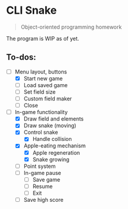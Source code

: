 # CLI Snake
> Object-oriented programming homework

The program is WIP as of yet.

## To-dos:
- [ ] Menu layout, buttons
  - [x] Start new game
  - [ ] Load saved game
  - [ ] Set field size
  - [ ] Custom field maker
  - [ ] Close
- [ ] In-game functionality
  - [x] Draw field and elements
  - [x] Draw snake (moving)
  - [x] Control snake
    - [x] Handle collision
  - [x] Apple-eating mechanism
    - [x] Apple regeneration
    - [x] Snake growing
  - [ ] Point system
  - [ ] In-game pause
    - [ ] Save game
    - [ ] Resume
    - [ ] Exit
  - [ ] Save high score
